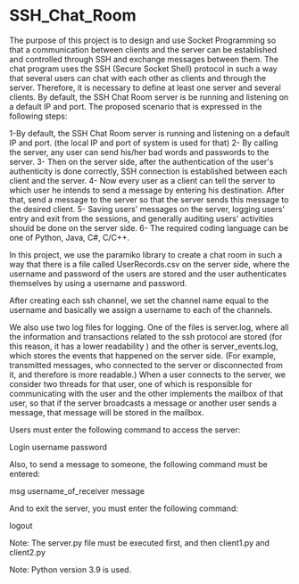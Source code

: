 # SSH_Chat_Room
The purpose of this project is to design and use Socket Programming so that a communication
between clients and the server can be established and controlled through SSH and exchange messages between them.
The chat program uses the SSH (Secure Socket Shell) protocol in such a way that several users can chat with each other
as clients and through the server. Therefore, it is necessary to define at least one server and several clients.
By default, the SSH Chat Room server is be running and listening on a default IP and port.
The proposed scenario that is expressed in the following steps:

1-By default, the SSH Chat Room server is running and listening on a default IP and port.
(the local IP and port of system is used for that)
2- By calling the server, any user can send his/her bad words and passwords to the server.
3- Then on the server side, after the authentication of the user's authenticity is done correctly, SSH connection is established between each client and the server.
4- Now every user as a client can tell the server to which user he intends to send a message by entering his destination. After that, send a message to the server so that the server sends this message to the desired client.
5- Saving users' messages on the server, logging users' entry and exit from the sessions, and generally auditing users' activities should be done on the server side.
6- The required coding language can be one of Python, Java, C#, C/C++.

In this project, we use the paramiko library to create a chat room in such a way that 
there is a file called UserRecords.csv on the server side, 
where the username and password of the users are stored and the user authenticates themselves by using a username and password.

After creating each ssh channel, we set the channel name equal to the username and basically we assign a username to each of the channels. 

We also use two log files for logging. One of the files is server.log, where all the information and transactions 
related to the ssh protocol are stored (for this reason, it has a lower readability ) and the other is server_events.log, 
which stores the events that happened on the server side. (For example, transmitted messages,
who connected to the server or disconnected from it, and therefore is more readable.)
When a user connects to the server, we consider two threads for that user,
one of which is responsible for communicating with the user and the other implements the mailbox of that user,
so that if  the server broadcasts a message or another user sends a message, that message will be stored in the mailbox.

Users must enter the following command to access the server:

Login username password

Also, to send a message to someone, the following command must be entered:

msg username_of_receiver message

And to exit the server, you must enter the following command:

logout

Note: The server.py file must be executed first, and then client1.py and client2.py

Note: Python version 3.9 is used.
